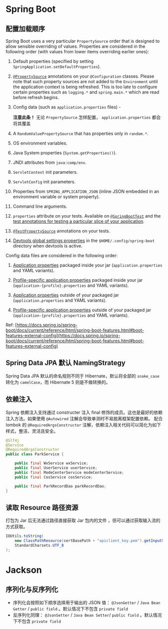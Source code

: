 # Spring Boot

## 配置加载顺序
Spring Boot uses a very particular `PropertySource` order that is designed to allow sensible overriding of values. Properties are considered in the following order (with values from lower items overriding earlier ones):

1. Default properties (specified by setting `SpringApplication.setDefaultProperties`).

1. [`@PropertySource`](https://docs.spring.io/spring/docs/5.3.4/javadoc-api/org/springframework/context/annotation/PropertySource.html) annotations on your `@Configuration` classes. Please note that such property sources are not added to the `Environment` until the application context is being refreshed. This is too late to configure certain properties such as `logging.*` and `spring.main.*` which are read before refresh begins.

1. Config data (such as `application.properties` files) - 
   
    **注意此条！** 无论 `PropertySource` 怎样配置， `application.properties` 都会将其覆盖

1. A `RandomValuePropertySource` that has properties only in `random.*`.

1. OS environment variables.

1. Java System properties (`System.getProperties()`).

1. JNDI attributes from `java:comp/env`.

1. `ServletContext` init parameters.

1. `ServletConfig` init parameters.

1. Properties from `SPRING_APPLICATION_JSON` (inline JSON embedded in an environment variable or system property).

1. Command line arguments.

1. `properties` attribute on your tests. Available on [`@SpringBootTest`](https://docs.spring.io/spring-boot/docs/2.4.3/api/org/springframework/boot/test/context/SpringBootTest.html) and the [test annotations for testing a particular slice of your application](https://docs.spring.io/spring-boot/docs/current/reference/html/spring-boot-features.html#boot-features-testing-spring-boot-applications-testing-autoconfigured-tests).

1. [`@TestPropertySource`](https://docs.spring.io/spring/docs/5.3.4/javadoc-api/org/springframework/test/context/TestPropertySource.html) annotations on your tests.

1. [Devtools global settings properties](https://docs.spring.io/spring-boot/docs/current/reference/html/using-spring-boot.html#using-boot-devtools-globalsettings) in the `$HOME/.config/spring-boot` directory when devtools is active.



Config data files are considered in the following order:

1. [Application properties](https://docs.spring.io/spring-boot/docs/current/reference/html/spring-boot-features.html#boot-features-external-config-files) packaged inside your jar (`application.properties` and YAML variants).

1. [Profile-specific application properties](https://docs.spring.io/spring-boot/docs/current/reference/html/spring-boot-features.html#boot-features-external-config-files-profile-specific) packaged inside your jar (`application-{profile}.properties` and YAML variants).

1. [Application properties](https://docs.spring.io/spring-boot/docs/current/reference/html/spring-boot-features.html#boot-features-external-config-files) outside of your packaged jar (`application.properties` and YAML variants).

1. [Profile-specific application properties](https://docs.spring.io/spring-boot/docs/current/reference/html/spring-boot-features.html#boot-features-external-config-files-profile-specific) outside of your packaged jar (`application-{profile}.properties` and YAML variants).



Ref: [https://docs.spring.io/spring-boot/docs/current/reference/html/spring-boot-features.html#boot-features-external-config](https://docs.spring.io/spring-boot/docs/current/reference/html/spring-boot-features.html#boot-features-external-config)

## Spring Data JPA 默认 NamingStrategy
Spring Data JPA 默认的命名规则不同于 Hibernate，默认将全部的 `snake_case` 转化为 `camelCase`，而 Hibernate 5 则是不做转换的。

## 依赖注入

Spring 依赖注入支持通过 constructer 注入 final 修饰的成员。这也是最好的依赖注入方法。如果使用 `@Autowired` 注解会导致单测时不易脱离框架配置依赖。
配合 lombok 的 `@RequiredArgsConstructor` 注解，依赖注入相关代码可以简化为如下样式，整洁、灵活且安全。

```java
@Slf4j  
@Service  
@RequiredArgsConstructor  
public class ParkService {  

    public final WxService wxService;  
    public final UserService userService;  
    public final ModeCenterService modeCenterService;  
    public final CosService cosService;

    public final ParkRecordDao parkRecordDao;  
}
```

## 读取 Resource 路径资源
打包为 Jar 后无法通过路径直接获取 Jar 包内的文件 ，但可以通过获取输入流的方式获取。

```java
IOUtils.toString(
    new ClassPathResource(certBasePath + "apiclient_key.pem").getInputStream(),
    StandardCharsets.UTF_8
);
```

# Jackson

## 序列化与反序列化

- 序列化会按照如下顺序选择用于输出的 JSON 值： `@JsonGetter` / `Java Bean Getter` / `public field` 。默认情况下不包含 `private field` 
- 反序列化同理： `@JsonSetter` / `Java Bean Setter`/ `public field` 。默认情况下不包含 `private field`
